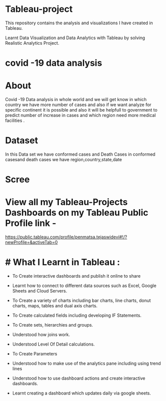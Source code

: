 # Tableau-project

This repository contains the analysis and visualizations I have created in Tableau.

Learnt Data Visualization and Data Analytics with Tableau by solving  Realistic Analytics Project.

  # covid -19 data analysis
#  About

Covid -19 Data analysis in whole world and we will get know in which country we have more number of cases and also if we want analyze for specific continent it is possible and also it will be helpfull to government to predict number of increase in cases and which region need more medical facilities .

#  Dataset
In this Data set we have conformed cases and Death Cases in conformed casesand death cases we have region,country,state,date 
# Scree
 
 # View all my Tableau-Projects Dashboards on my Tableau Public Profile link -
 
 
 https://public.tableau.com/profile/penmatsa.tejaswidevi#!/?newProfile=&activeTab=0

# # What I Learnt in Tableau :

 * To Create  interactive dashboards and publish it online to share

* Learnt how to connect to different data sources such as Excel, Google Sheets and Cloud Servers.

* To Create a variety of charts including bar charts, line charts, donut charts, maps, tables and dual axis charts.

* To Create calculated fields including developing IF Statements.

* To Create sets, hierarchies and groups.

* Understood how joins work.

* Understood Level Of Detail calculations.

* To Create Parameters

* Understood how to make use of the analytics pane including using trend lines

* Understood how to use dashboard actions and create interactive dashboards.

* Learnt creating a dashboard which updates daily via google sheets.
